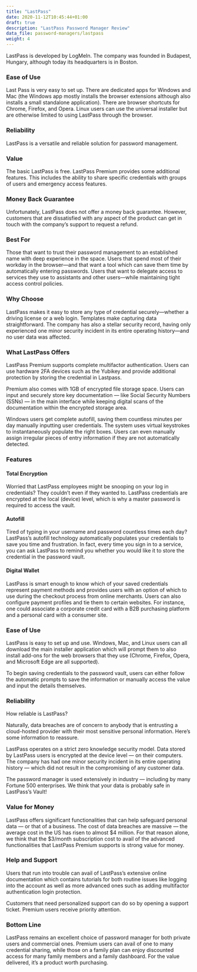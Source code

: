 ```yaml
---
title: "LastPass"
date: 2020-11-12T10:45:44+01:00
draft: true
description: "LastPass Password Manager Review"
data_file: password-managers/lastpass
weight: 4
---
```


LastPass is developed by LogMeIn. The company was founded in Budapest, Hungary, although today its headquarters is in Boston.

### Ease of Use

Last Pass is very easy to set up. There are dedicated apps for Windows and Mac (the Windows app mostly installs the browser extensions although also installs a small standalone application). There are browser shortcuts for Chrome, Firefox, and Opera. Linux users can use the universal installer but are otherwise limited to using LastPass through the browser. 

### Reliability

LastPass is a versatile and reliable solution for password management. 

### Value

The basic LastPass is free. LastPass Premium provides some additional features. This includes the ability to share specific credentials with groups of users and emergency access features.

### Money Back Guarantee

Unfortunately, LastPass does not offer a money back guarantee. However, customers that are dissatisfied with any aspect of the product can get in touch with the company’s support to request a refund.

### Best For

Those that want to trust their password management to an established name with deep experience in the space.
Users that spend most of their workday in the browser—and that want a tool which can save them time by automatically entering passwords.
Users that want to delegate access to services they use to assistants and other users—while maintaining tight access control policies.

### Why Choose

LastPass makes it easy to store any type of credential securely—whether a driving license or a web login. Templates make capturing data straightforward. The company has also a stellar security record, having only experienced one minor security incident in its entire operating history—and no user data was affected.

### What LastPass Offers

LastPass Premium supports complete multifactor authentication. Users can use hardware 2FA devices such as the Yubikey and provide additional protection by storing the credential in Lastpass.

Premium also comes with 1GB of encrypted file storage space. Users can input and securely store key documentation — like Social Security Numbers (SSNs) — in the main interface while keeping digital scans of the documentation within the encrypted storage area.

Windows users get complete autofill, saving them countless minutes per day manually inputting user credentials. The system uses virtual keystrokes to instantaneously populate the right boxes. Users can even manually assign irregular pieces of entry information if they are not automatically detected.

### Features

#### Total Encryption

Worried that LastPass employees might be snooping on your log in credentials? They couldn’t even if they wanted to. LastPass credentials are encrypted at the local (device) level, which is why a master password is required to access the vault.

#### Autofill

Tired of typing in your username and password countless times each day? LastPass’s autofill technology automatically populates your credentials to save you time and frustration. In fact, every time you sign in to a service, you can ask LastPass to remind you whether you would like it to store the credential in the password vault.

#### Digital Wallet

LastPass is smart enough to know which of your saved credentials represent payment methods and provides users with an option of which to use during the checkout process from online merchants. Users can also configure payment profiles and tie them to certain websites. For instance, one could associate a corporate credit card with a B2B purchasing platform and a personal card with a consumer site.

### Ease of Use

LastPass is easy to set up and use. Windows, Mac, and Linux users can all download the main installer application which will prompt them to also install add-ons for the web browsers that they use (Chrome, Firefox, Opera, and Microsoft Edge are all supported). 

To begin saving credentials to the password vault, users can either follow the automatic prompts to save the information or manually access the value and input the details themselves.

### Reliability

How reliable is LastPass?

Naturally, data breaches are of concern to anybody that is entrusting a cloud-hosted provider with their most sensitive personal information.  Here’s some information to reassure.

LastPass operates on a strict zero knowledge security model. Data stored by LastPass users is encrypted at the device level — on their computers. The company has had one minor security incident in its entire operating history — which did not result in the compromising of any customer data. 

The password manager is used extensively in industry — including by many Fortune 500 enterprises. We think that your data is probably safe in LastPass’s Vault! 

### Value for Money

LastPass offers significant functionalities that can help safeguard personal data — or that of a business. The cost of data breaches are massive — the average cost in the US has risen to almost $4 million. For that reason alone, we think that the $3/month subscription cost to avail of the advanced functionalities that LastPass Premium supports is strong value for money.

### Help and Support

Users that run into trouble can avail of LastPass’s extensive online documentation which contains tutorials for both routine issues like logging into the account as well as more advanced ones such as adding multifactor authentication login protection.

Customers that need personalized support can do so by opening a support ticket. Premium users receive priority attention.

### Bottom Line

LastPass remains an excellent choice of password manager for both private users and commercial ones. Premium users can avail of one to many credential sharing, while those on a family plan can enjoy discounted access for many family members and a family dashboard. For the value delivered, it’s a product worth purchasing. 
